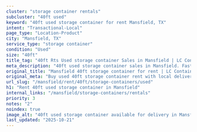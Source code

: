 ```yaml
---
cluster: "storage container rentals"
subcluster: "40ft used"
keyword: "40ft used storage container for rent Mansfield, TX"
intent: "Transactional-Local"
page_type: "Location-Product"
city: "Mansfield, TX"
service_type: "storage container"
condition: "Used"
size: "40ft"
title_tag: "40ft Rts Used storage container Sales in Mansfield | LC Container"
meta_description: "40ft used storage container sales in Mansfield. Fast delivery, competitive pricing. Serving storage containers area. Quote ID: 67K. Call (214) 524-4168 for your free quote today."
original_title: "Mansfield 40ft storage container for rent | LC Container"
original_meta: "Buy used 40ft storage container rent with local delivery in Mansfield, TX. LC Container — local Since 2003. Request a fast quote today."
url_slug: "/mansfield/rent/40ft/storage-containers/used"
h1: "Rent 40ft used storage container in Mansfield"
internal_links: "/mansfield/storage-containers/rentals"
priority: 3
notes: "2"
noindex: true
image_alt: "40ft used storage container available for delivery in Mansfield"
last_updated: "2025-10-21"
---
```


<!-- TODO: Add unique city/inventory copy, images, and internal links here. -->
